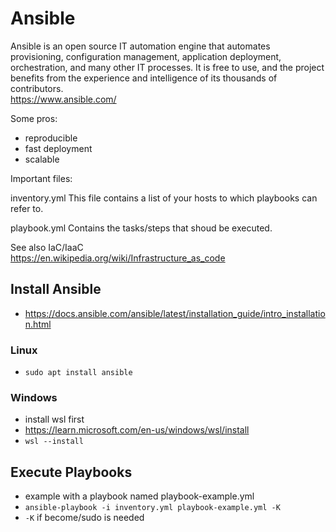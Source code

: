# Ansible

Ansible is an open source IT automation engine that automates provisioning, configuration management, application deployment, orchestration, and many other IT processes. It is free to use, and the project benefits from the experience and intelligence of its thousands of contributors.  
https://www.ansible.com/

Some pros:

- reproducible
- fast deployment
- scalable

Important files:

inventory.yml
This file contains a list of your hosts to which playbooks can refer to.

playbook.yml
Contains the tasks/steps that shoud be executed.

See also IaC/IaaC  
https://en.wikipedia.org/wiki/Infrastructure_as_code

## Install Ansible

- https://docs.ansible.com/ansible/latest/installation_guide/intro_installation.html

### Linux

- `sudo apt install ansible`

### Windows

- install wsl first
- https://learn.microsoft.com/en-us/windows/wsl/install
- `wsl --install`

## Execute Playbooks

- example with a playbook named playbook-example.yml
- `ansible-playbook -i inventory.yml playbook-example.yml -K`
- `-K` if become/sudo is needed
